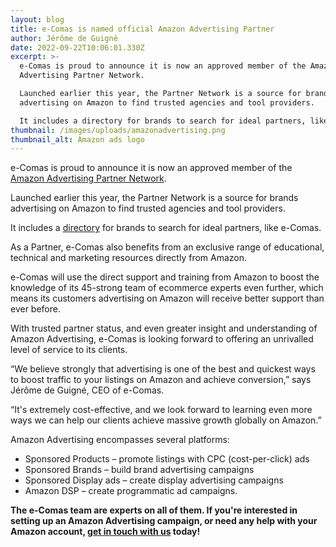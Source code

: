 ```yaml
---
layout: blog
title: e-Comas is named official Amazon Advertising Partner
author: Jérôme de Guigné
date: 2022-09-22T10:06:01.330Z
excerpt: >-
  e-Comas is proud to announce it is now an approved member of the Amazon
  Advertising Partner Network.

  Launched earlier this year, the Partner Network is a source for brands
  advertising on Amazon to find trusted agencies and tool providers.

  It includes a directory for brands to search for ideal partners, like e-Comas.
thumbnail: /images/uploads/amazonadvertising.png
thumbnail_alt: Amazon ads logo
---
```


e-Comas is proud to announce it is now an approved member of the
[Amazon Advertising Partner Network](https://advertising.amazon.com/en-gb/blog/introducing-partner-network).

Launched earlier this year, the Partner Network is a source for brands
advertising on Amazon to find trusted agencies and tool providers.

It includes a
[directory](https://advertising.amazon.com/en-gb/resources/find-a-partner/managed-service-providers?ref_=a20m_us_fndprt_btn_msp)
for brands to search for ideal partners, like e-Comas.

As a Partner, e-Comas also benefits from an exclusive range of educational,
technical and marketing resources directly from Amazon.

e-Comas will use the direct support and training from Amazon to boost the
knowledge of its 45-strong team of ecommerce experts even further, which means
its customers advertising on Amazon will receive better support than ever
before.

With trusted partner status, and even greater insight and understanding of
Amazon Advertising, e-Comas is looking forward to offering an unrivalled level
of service to its clients.

“We believe strongly that advertising is one of the best and quickest ways to
boost traffic to your listings on Amazon and achieve conversion,” says Jérôme de
Guigné, CEO of e-Comas.

“It's extremely cost-effective, and we look forward to learning even more ways
we can help our clients achieve massive growth globally on Amazon.”

Amazon Advertising encompasses several platforms:

- Sponsored Products – promote listings with CPC (cost-per-click) ads
- Sponsored Brands – build brand advertising campaigns
- Sponsored Display ads – create display advertising campaigns
- Amazon DSP – create programmatic ad campaigns.

**The e-Comas team are experts on all of them. If you're interested in setting
up an Amazon Advertising campaign, or need any help with your Amazon account,
[get in touch with us](https://e-comas.com/contact.html) today!**
